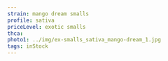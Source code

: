 ```yaml
---
strain: mango dream smalls
profile: sativa
priceLevel: exotic smalls
thca:
photo1: ../img/ex-smalls_sativa_mango-dream_1.jpg
tags: inStock
---
```


